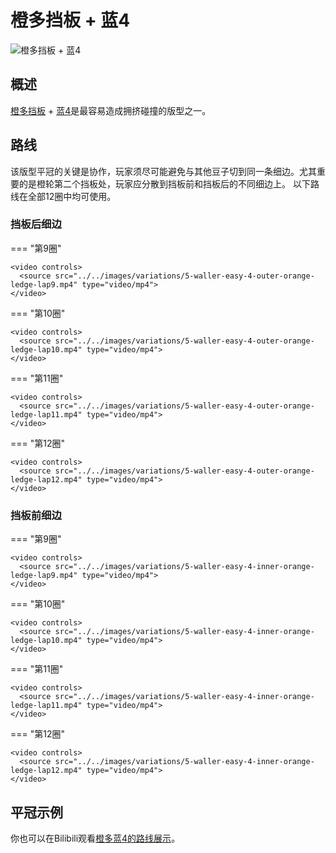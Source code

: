 # 橙多挡板 + 蓝4

![橙多挡板 + 蓝4](../images/variations/5-waller-easy-4.jpg)

## 概述

[橙多挡板](../rolls/5-waller.zh.md) + [蓝4](../rolls/easy-4.zh.md#蓝轮)是最容易造成拥挤碰撞的版型之一。

## 路线

该版型平冠的关键是协作，玩家须尽可能避免与其他豆子切到同一条细边。尤其重要的是橙轮第二个挡板处，玩家应分散到挡板前和挡板后的不同细边上。 以下路线在全部12圈中均可使用。

### 挡板后细边

=== "第9圈"

    <video controls>
      <source src="../../images/variations/5-waller-easy-4-outer-orange-ledge-lap9.mp4" type="video/mp4">
    </video>

=== "第10圈"

    <video controls>
      <source src="../../images/variations/5-waller-easy-4-outer-orange-ledge-lap10.mp4" type="video/mp4">
    </video>

=== "第11圈"

    <video controls>
      <source src="../../images/variations/5-waller-easy-4-outer-orange-ledge-lap11.mp4" type="video/mp4">
    </video>

=== "第12圈"

    <video controls>
      <source src="../../images/variations/5-waller-easy-4-outer-orange-ledge-lap12.mp4" type="video/mp4">
    </video>

### 挡板前细边

=== "第9圈"

    <video controls>
      <source src="../../images/variations/5-waller-easy-4-inner-orange-ledge-lap9.mp4" type="video/mp4">
    </video>

=== "第10圈"

    <video controls>
      <source src="../../images/variations/5-waller-easy-4-inner-orange-ledge-lap10.mp4" type="video/mp4">
    </video>

=== "第11圈"

    <video controls>
      <source src="../../images/variations/5-waller-easy-4-inner-orange-ledge-lap11.mp4" type="video/mp4">
    </video>

=== "第12圈"

    <video controls>
      <source src="../../images/variations/5-waller-easy-4-inner-orange-ledge-lap12.mp4" type="video/mp4">
    </video>

## 平冠示例

你也可以在Bilibili观看[橙多蓝4的路线展示](https://www.bilibili.com/video/BV1PB4y1i7fh?p=4)。
